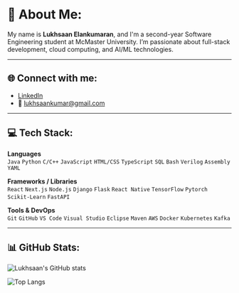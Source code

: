# 💫 About Me:
My name is **Lukhsaan Elankumaran**, and I'm a second-year Software Engineering student at McMaster University. I’m passionate about full-stack development, cloud computing, and AI/ML technologies.  

---

## 🌐 Connect with me:
- [LinkedIn](https://linkedin.com/in/lukhsaan)
- 📧 lukhsaankumar@gmail.com

---

## 💻 Tech Stack:

**Languages**  
`Java` `Python` `C/C++` `JavaScript` `HTML/CSS` `TypeScript` `SQL` `Bash` `Verilog` `Assembly` `YAML`

**Frameworks / Libraries**  
`React` `Next.js` `Node.js` `Django` `Flask` `React Native` `TensorFlow` `Pytorch` `Scikit-Learn` `FastAPI`

**Tools & DevOps**  
`Git` `GitHub` `VS Code` `Visual Studio` `Eclipse` `Maven` `AWS` `Docker` `Kubernetes` `Kafka`


---

## 📊 GitHub Stats:

![Lukhsaan's GitHub stats](https://github-readme-stats.vercel.app/api?username=lukhsaankumar&show_icons=true&theme=tokyonight)

![Top Langs](https://github-readme-stats.vercel.app/api/top-langs/?username=lukhsaankumar&layout=compact&theme=tokyonight)


